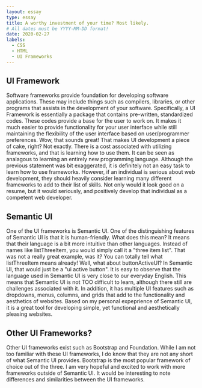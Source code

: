 ```yaml
---
layout: essay
type: essay
title: A worthy investment of your time? Most likely.
# All dates must be YYYY-MM-DD format!
date: 2020-02-27
labels:
  - CSS
  - HTML
  - UI Frameworks
---
```


## UI Framework

Software frameworks provide foundation for developing software applications. These may include things such as compilers, libraries, or other programs that assists in the development of your software. Specifically, a UI Framework is essentially a package that contains pre-written, standardized codes. These codes provide a base for the user to work on. It makes it much easier to provide functionality for your user interface while still maintaining the flexibility of the user interface based on user/programmer preferences. Wow, that sounds great! That makes UI development a piece of cake, right? Not exactly. There is a cost associated with utilizing frameworks, and that is learning how to use them. It can be seen as analagous to learning an entirely new programming language. Although the previous statement was bit exaggerated, it is definitely not an easy task to learn how to use frameworks. However, if an individual is serious about web development, they should heavily consider learning many different frameworks to add to their list of skills. Not only would it look good on a resume, but it would seriously, and positively develop that individual as a competent web developer.

## Semantic UI

One of the UI frameworks is Semantic UI. One of the distinguishing features of Semantic UI is that it is human-friendly. What does this mean? It means that their language is a bit more intuitive than other languages. Instead of names like listThreeItem, you would simply call it a "three item list". That was not a really great example, was it? You can totally tell what listThreeItem means already! Well, what about buttonActiveUI? In Semantic UI, that would just be a "ui active button". It is easy to observe that the language used in Semantic UI is very close to our everyday English. This means that Semantic UI is not TOO difficult to learn, although there still are challenges associated with it. In addition, it has multiple UI features such as dropdowns, menus, columns, and grids that add to the functionality and aesthetics of websites. Based on my personal expeprience of Semantic UI, it is a great tool for developing simple, yet functional and aesthetically pleasing websites. 

## Other UI Frameworks?

Other UI frameworks exist such as Bootstrap and Foundation. While I am not too familiar with these UI frameworks, I do know that they are not any short of what Semantic UI provides. Bootstrap is the most popular framework of choice out of the three. I am very hopeful and excited to work with more frameworks outside of Semantic UI. It would be interesting to note differences and similarities between the UI frameworks. 

